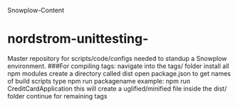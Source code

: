 Snowplow-Content

# nordstrom-unittesting-
Master repository for scripts/code/configs needed to standup a Snowplow environment.  ###For compiling tags:  navigate into the tags/ folder install all npm modules create a directory called dist open package.json to get names of build scripts type npm run packagename example: npm run CreditCardApplication this will create a uglified/minified file inside the dist/ folder continue for remaining tags
